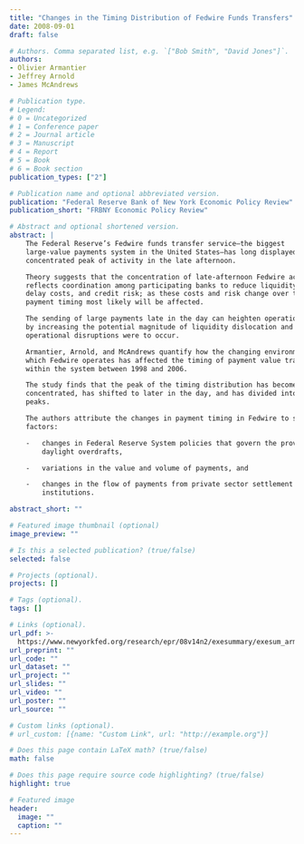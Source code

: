 ```yaml
---
title: "Changes in the Timing Distribution of Fedwire Funds Transfers"
date: 2008-09-01
draft: false

# Authors. Comma separated list, e.g. `["Bob Smith", "David Jones"]`.
authors:
- Olivier Armantier
- Jeffrey Arnold
- James McAndrews

# Publication type.
# Legend:
# 0 = Uncategorized
# 1 = Conference paper
# 2 = Journal article
# 3 = Manuscript
# 4 = Report
# 5 = Book
# 6 = Book section
publication_types: ["2"]

# Publication name and optional abbreviated version.
publication: "Federal Reserve Bank of New York Economic Policy Review"
publication_short: "FRBNY Economic Policy Review"

# Abstract and optional shortened version.
abstract: |
    The Federal Reserve’s Fedwire funds transfer service—the biggest
    large-value payments system in the United States—has long displayed a
    concentrated peak of activity in the late afternoon.

    Theory suggests that the concentration of late-afternoon Fedwire activity
    reflects coordination among participating banks to reduce liquidity costs,
    delay costs, and credit risk; as these costs and risk change over time,
    payment timing most likely will be affected.

    The sending of large payments late in the day can heighten operational risk
    by increasing the potential magnitude of liquidity dislocation and risk if
    operational disruptions were to occur.

    Armantier, Arnold, and McAndrews quantify how the changing environment in
    which Fedwire operates has affected the timing of payment value transferred
    within the system between 1998 and 2006.

    The study finds that the peak of the timing distribution has become more
    concentrated, has shifted to later in the day, and has divided into two
    peaks.

    The authors attribute the changes in payment timing in Fedwire to several
    factors:

    -   changes in Federal Reserve System policies that govern the provision of
        daylight overdrafts,

    -   variations in the value and volume of payments, and

    -   changes in the flow of payments from private sector settlement
        institutions.

abstract_short: ""

# Featured image thumbnail (optional)
image_preview: ""

# Is this a selected publication? (true/false)
selected: false

# Projects (optional).
projects: []

# Tags (optional).
tags: []

# Links (optional).
url_pdf: >-
  https://www.newyorkfed.org/research/epr/08v14n2/exesummary/exesum_arma.html
url_preprint: ""
url_code: ""
url_dataset: ""
url_project: ""
url_slides: ""
url_video: ""
url_poster: ""
url_source: ""

# Custom links (optional).
# url_custom: [{name: "Custom Link", url: "http://example.org"}]

# Does this page contain LaTeX math? (true/false)
math: false

# Does this page require source code highlighting? (true/false)
highlight: true

# Featured image
header:
  image: ""
  caption: ""
---
```

